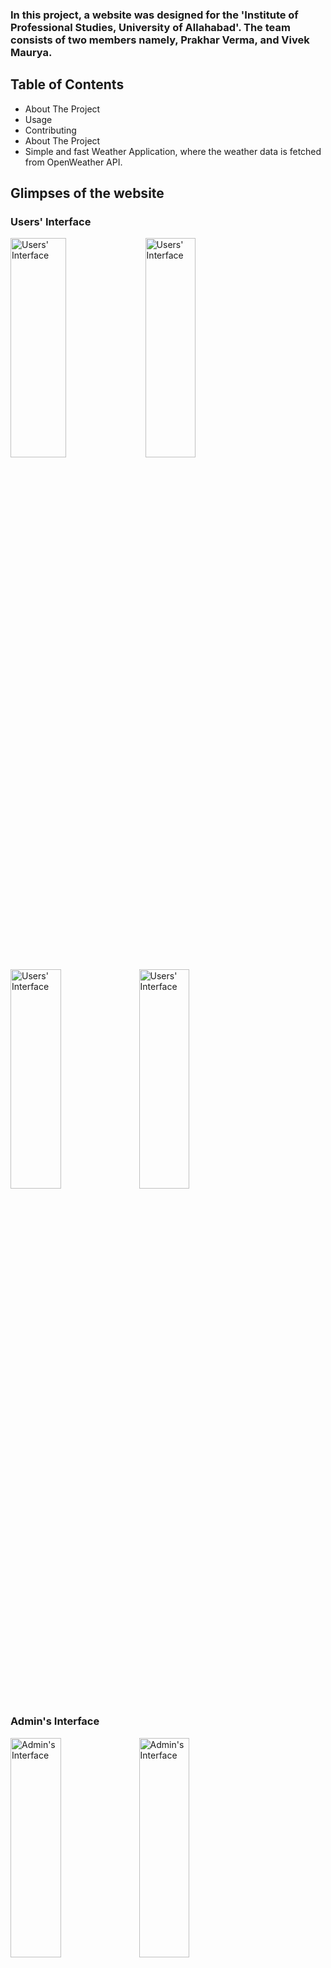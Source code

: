 ### In this project, a website was designed for the 'Institute of Professional Studies, University of Allahabad'. The team consists of two members namely, Prakhar Verma, and Vivek Maurya.

## Table of Contents
<ul> 
<li>About The Project</li>
<li>Usage</li>
<li>Contributing</li>
<li>About The Project</li>
<li>Simple and fast Weather Application, where the weather data is fetched from OpenWeather API.</li>
</ul>

## Glimpses of the website

### Users' Interface

<img src="https://github.com/Prakhar-Verma39/Institute-of-Professional-Studies-forked-/assets/103757447/2be05669-c2f9-4614-b931-81d90d9cd6f8" style="height: 30%; width:42%;" alt="Users' Interface"/>

<img src="https://github.com/Prakhar-Verma39/Institute-of-Professional-Studies-forked-/assets/103757447/3496783a-7070-4223-9c8b-5f2f9b373fa6" style="height: 30%; width:40%;" alt="Users' Interface"/>

<img src="https://github.com/Prakhar-Verma39/Institute-of-Professional-Studies-forked-/assets/103757447/49131295-0cf2-496f-932a-373d3ce9ccd6" style="height: 30%; width:40%;" alt="Users' Interface"/>

<img src="https://github.com/Prakhar-Verma39/Institute-of-Professional-Studies-forked-/assets/103757447/3db2dfae-896d-4e9c-8187-69ebb0eed717" style="height: 30%; width:40%;" alt="Users' Interface"/>


### Admin's Interface

<img src="https://github.com/Prakhar-Verma39/Institute-of-Professional-Studies-forked-/assets/103757447/815d0d39-b1b3-4e6a-aa71-6079adc54673" style="height: 30%; width:40%;" alt="Admin's Interface"/>

<img src="https://github.com/Prakhar-Verma39/Institute-of-Professional-Studies-forked-/assets/103757447/f6d25034-96db-45fe-9538-df44b6ed398c" style="height: 30%; width:40%;" alt="Admin's Interface"/>

<img src="https://github.com/Prakhar-Verma39/Institute-of-Professional-Studies-forked-/assets/103757447/5afb3e43-b2b3-4444-8bc1-06c97eabf1c8" style="height: 30%; width:40%;" alt="Admin's Interface"/>

<img src="https://github.com/Prakhar-Verma39/Institute-of-Professional-Studies-forked-/assets/103757447/97388db2-4cb1-45f9-8f17-55318c5c2e24" style="height: 30%; width:40%;" alt="Admin's Interface"/>

<img src="https://github.com/Prakhar-Verma39/Institute-of-Professional-Studies-forked-/assets/103757447/3b8b5bf8-d688-4914-af6d-2b26d0794fe1" style="height: 30%; width:40%;" alt="Admin's Interface"/>

<img src="https://github.com/Prakhar-Verma39/Institute-of-Professional-Studies-forked-/assets/103757447/d07b621e-c159-4edd-836a-a95a551330f8" style="height: 30%; width:40%;" alt="Admin's Interface"/>


## Technologies Used

<img src="https://github.com/Prakhar-Verma39/Institute-of-Professional-Studies-forked-/assets/103757447/4a81fa64-756e-4ca1-a33c-7716ed642029"/>

<img src="https://github.com/Prakhar-Verma39/Institute-of-Professional-Studies-forked-/assets/103757447/13e1a2cb-784b-42e0-9da5-78c640389021"/>

<img src="https://github.com/Prakhar-Verma39/Institute-of-Professional-Studies-forked-/assets/103757447/1b6463c8-874d-4e5a-bd99-cfd7835d42fe"/>

<img src="https://github.com/Prakhar-Verma39/Institute-of-Professional-Studies-forked-/assets/103757447/4c1d3c36-53ca-4322-a58c-1ba5cedd9564"/>

<img src="https://github.com/Prakhar-Verma39/Institute-of-Professional-Studies-forked-/assets/103757447/b801caa4-85da-4486-a1ee-4bcc2dd32f85"/>

<img src="https://github.com/Prakhar-Verma39/Institute-of-Professional-Studies-forked-/assets/103757447/c729fbc4-8cb5-41b7-9974-e061d2f0bd14"/>

<img src="https://github.com/Prakhar-Verma39/Institute-of-Professional-Studies-forked-/assets/103757447/90b00c0e-9d72-47b5-924e-d6dbe4ca1daf"/>


✨ Main Features
🖥️ Responsive
🌈 Color signal

### Framework Used
Bootstrap

### Getting Started
<p>This is an example of how you may give instructions on setting up your project locally. To get a local copy up and running follow these simple example steps.</p>

### 📈Usage
<p>Once installing done go in the index.html page to test the application</p>

### 💚Contributing
<p>Contributions are what make the open source community such an amazing place to be learn, inspire, and create. Any contributions you make are greatly appreciated.</p>

<ol>
<li>Fork the Project</li>
<li>
Create your Feature Branch (git checkout -b feature)
</li>
<li>
Commit your Changes (git commit -m 'Added some Feature or Tool')
Push to the Branch (git push origin feature)
</li>
<li>
Open a Pull Request         
</li>
</ol> 

## Rules for contribution

<ol>
    <li><b>Follow MVC pattern only.</b>
        <p> 
            <b>In short : </b><br/>
            <b>Model:</b> Model represents the structure of data, the format, and the constraints with which it is stored. It maintains the data of the application. Essentially, it is the database part of the application.<br/> 
            <b>View:</b> View is what is presented to the user. Views utilize the Model and present data in a form that the user wants. A user can also be allowed to change the data presented to the user. They consist of static and dynamic pages which are rendered or sent to the user when the user requests them.<br/> 
            <b>Controller:</b> Controller controls the requests of the user and then generates an appropriate response which is fed to the viewer. Typically, the user interacts with the View, which in turn generates the appropriate request, this request will be handled by a controller.<br/>
            The controller renders the appropriate view with the model data as a response. So, to sum it up:
                <ul>
                    <li><i>Model</i> is data part.</li>
                    <li><i>View</i> is User Interface part.</li>
                    <li><i>Controller</i> is request-response handler.</li>
                </ul><br/>
                <img src="https://blog.logrocket.com/wp-content/uploads/2021/09/Adding-passport-js-protect-js.png" style="height: 30%; width:30%;" alt="MVC-pattern files image"/>
        </p>
        For more :<a href="https://blog.logrocket.com/building-structuring-node-js-mvc-application/">Link</a>
    </li>
    <li><b>Avoid Conflicts:</b>
        <ul>
            <li>Only use class names to apply style.</li>
            <li>Try to use the single class name on any element.</li>
            <li>Don't use inline styles.</li>
            <li>Always style for mobile screen first and then style for higher screen sizes.</li>
        </ul>
    </li>
</ol>



## Guidelines

<ul>
    <li>Clear institute name on every page( including on footer)</li>
    <li>Realistic photos and images (e.g., Information-Carrying Images, not portraits or static images )</li>
    <li>About us page must be informative( plain language ,an easy-to-scan fact list or a short video)</li>
    <li>Avoid long dense paragraphs</li>
    <li>Rankings, Ratings, etc can be lowered as long as they are easy to see when scanning the page</li>
    <li>Make it easy for users to view a list of majors and programs. It would be better to place a link to view the degrees and majors within this main section</li>
    <li> Try to offer the option to view all the majors and programs. </li>
    <li>Alumni page, Universities should provide data about what graduates are doing after college, with numbers and sources to support those claims. (<i>At the very least, make job placement data available from the university About Us, Admissions, and/or Career Center pages, with a link from the Alumni section</i>)</li>
    <li>Clearly show the application deadlines, and offer a step-by-step description of the application process(<b>Depending on the structure of your site, place the dates in the body of the Admissions or Apply (or equivalent) page. If there are multiple or complicated deadlines, consider a dedicated Deadlines page in that section. Either way, make sure it’s clearly labeled and easy to spot.</b>)</li>
    <li>Follow the user journey:user-centered design (UCD)(e.g., personas creation).
    By testing with just 5 users, you can uncover 85% of the issues</li>
    <li>Don't make the website too flashy.</li>
    <li>Compare with other external websites which offer details handy. (e.g., competitive websites)</li>
</ul>

